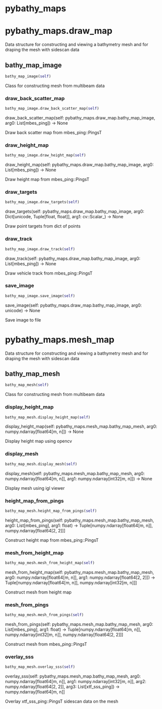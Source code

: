 # pybathy_maps

# pybathy_maps.draw_map
Data structure for constructing and viewing a bathymetry mesh and for draping the mesh with sidescan data
## bathy_map_image
```python
bathy_map_image(self)
```
Class for constructing mesh from multibeam data
### draw_back_scatter_map
```python
bathy_map_image.draw_back_scatter_map(self)
```
draw_back_scatter_map(self: pybathy_maps.draw_map.bathy_map_image, arg0: List[mbes_ping]) -> None

Draw back scatter map from mbes_ping::PingsT

### draw_height_map
```python
bathy_map_image.draw_height_map(self)
```
draw_height_map(self: pybathy_maps.draw_map.bathy_map_image, arg0: List[mbes_ping]) -> None

Draw height map from mbes_ping::PingsT

### draw_targets
```python
bathy_map_image.draw_targets(self)
```
draw_targets(self: pybathy_maps.draw_map.bathy_map_image, arg0: Dict[unicode, Tuple[float, float]], arg1: cv::Scalar_<double>) -> None

Draw point targets from dict of points

### draw_track
```python
bathy_map_image.draw_track(self)
```
draw_track(self: pybathy_maps.draw_map.bathy_map_image, arg0: List[mbes_ping]) -> None

Draw vehicle track from mbes_ping::PingsT

### save_image
```python
bathy_map_image.save_image(self)
```
save_image(self: pybathy_maps.draw_map.bathy_map_image, arg0: unicode) -> None

Save image to file

# pybathy_maps.mesh_map
Data structure for constructing and viewing a bathymetry mesh and for draping the mesh with sidescan data
## bathy_map_mesh
```python
bathy_map_mesh(self)
```
Class for constructing mesh from multibeam data
### display_height_map
```python
bathy_map_mesh.display_height_map(self)
```
display_height_map(self: pybathy_maps.mesh_map.bathy_map_mesh, arg0: numpy.ndarray[float64[m, n]]) -> None

Display height map using opencv

### display_mesh
```python
bathy_map_mesh.display_mesh(self)
```
display_mesh(self: pybathy_maps.mesh_map.bathy_map_mesh, arg0: numpy.ndarray[float64[m, n]], arg1: numpy.ndarray[int32[m, n]]) -> None

Display mesh using igl viewer

### height_map_from_pings
```python
bathy_map_mesh.height_map_from_pings(self)
```
height_map_from_pings(self: pybathy_maps.mesh_map.bathy_map_mesh, arg0: List[mbes_ping], arg1: float) -> Tuple[numpy.ndarray[float64[m, n]], numpy.ndarray[float64[2, 2]]]

Construct height map from mbes_ping::PingsT

### mesh_from_height_map
```python
bathy_map_mesh.mesh_from_height_map(self)
```
mesh_from_height_map(self: pybathy_maps.mesh_map.bathy_map_mesh, arg0: numpy.ndarray[float64[m, n]], arg1: numpy.ndarray[float64[2, 2]]) -> Tuple[numpy.ndarray[float64[m, n]], numpy.ndarray[int32[m, n]]]

Construct mesh from height map

### mesh_from_pings
```python
bathy_map_mesh.mesh_from_pings(self)
```
mesh_from_pings(self: pybathy_maps.mesh_map.bathy_map_mesh, arg0: List[mbes_ping], arg1: float) -> Tuple[numpy.ndarray[float64[m, n]], numpy.ndarray[int32[m, n]], numpy.ndarray[float64[2, 2]]]

Construct mesh from mbes_ping::PingsT

### overlay_sss
```python
bathy_map_mesh.overlay_sss(self)
```
overlay_sss(self: pybathy_maps.mesh_map.bathy_map_mesh, arg0: numpy.ndarray[float64[m, n]], arg1: numpy.ndarray[int32[m, n]], arg2: numpy.ndarray[float64[2, 2]], arg3: List[xtf_sss_ping]) -> numpy.ndarray[float64[m, n]]

Overlay xtf_sss_ping::PingsT sidescan data on the mesh

